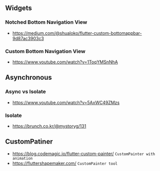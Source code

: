## Widgets

### Notched Bottom Navigation View
 - https://medium.com/@shualoko/flutter-custom-bottomappbar-9d87ac3903c3

### Custom Bottom Navigation View
 - https://www.youtube.com/watch?v=1ToqYMSnNhA

## Asynchronous

### Async vs Isolate
 - https://www.youtube.com/watch?v=5AxWC49ZMzs

### Isolate
 - https://brunch.co.kr/@mystoryg/131

## CustomPatiner
 - https://blog.codemagic.io/flutter-custom-painter/ `CustomPainter with animation`
 - https://fluttershapemaker.com/ `CustomPainter tool`
